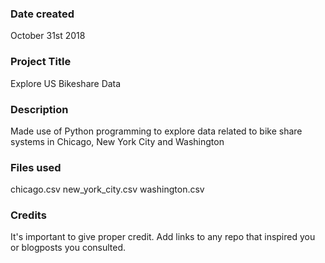 ### Date created
October 31st 2018

### Project Title
Explore US Bikeshare Data

### Description
Made use of Python programming to explore data related to bike share systems in Chicago, New York City and Washington

### Files used
chicago.csv
new_york_city.csv
washington.csv

### Credits
It's important to give proper credit. Add links to any repo that inspired you or blogposts you consulted.
